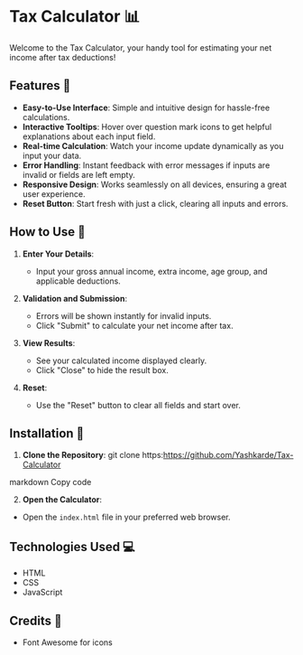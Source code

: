 # Tax Calculator 📊

Welcome to the Tax Calculator, your handy tool for estimating your net income after tax deductions!

## Features 🌟

- **Easy-to-Use Interface**: Simple and intuitive design for hassle-free calculations.
- **Interactive Tooltips**: Hover over question mark icons to get helpful explanations about each input field.
- **Real-time Calculation**: Watch your income update dynamically as you input your data.
- **Error Handling**: Instant feedback with error messages if inputs are invalid or fields are left empty.
- **Responsive Design**: Works seamlessly on all devices, ensuring a great user experience.
- **Reset Button**: Start fresh with just a click, clearing all inputs and errors.

## How to Use 📝

1. **Enter Your Details**:
   - Input your gross annual income, extra income, age group, and applicable deductions.

2. **Validation and Submission**:
   - Errors will be shown instantly for invalid inputs.
   - Click "Submit" to calculate your net income after tax.

3. **View Results**:
   - See your calculated income displayed clearly.
   - Click "Close" to hide the result box.

4. **Reset**:
   - Use the "Reset" button to clear all fields and start over.

## Installation 🚀

1. **Clone the Repository**:
git clone https:https://github.com/Yashkarde/Tax-Calculator

markdown
Copy code

2. **Open the Calculator**:
- Open the `index.html` file in your preferred web browser.

## Technologies Used 💻

- HTML
- CSS
- JavaScript

## Credits 🙌

- Font Awesome for icons
